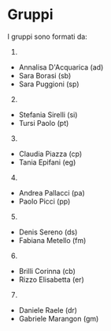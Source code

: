 Gruppi
======

I gruppi sono formati da:

1.
  * Annalisa D'Acquarica (ad)
  * Sara Borasi (sb)
  * Sara Puggioni (sp)
2.
  * Stefania Sirelli (si)
  * Tursi Paolo (pt)
3.
  * Claudia Piazza (cp)
  * Tania Epifani (eg)
4.
  * Andrea Pallacci (pa)
  * Paolo Picci (pp)
5.
  * Denis Sereno (ds)
  * Fabiana Metello (fm)
6.
  * Brilli Corinna (cb)
  * Rizzo Elisabetta (er)
7.
  * Daniele Raele (dr)
  * Gabriele Marangon (gm)
